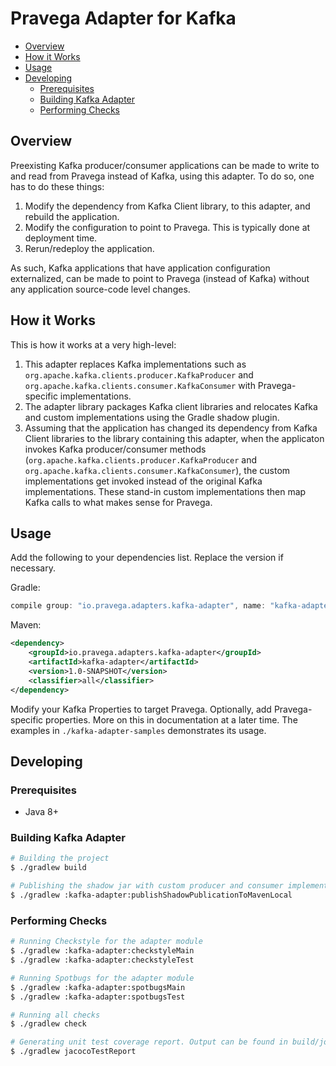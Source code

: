 <!--
Copyright (c) Dell Inc., or its subsidiaries. All Rights Reserved.

Licensed under the Apache License, Version 2.0 (the "License");
you may not use this file except in compliance with the License.
You may obtain a copy of the License at

    http://www.apache.org/licenses/LICENSE-2.0
-->
# Pravega Adapter for Kafka

  * [Overview](#overview)
  * [How it Works](#how-it-works)
  * [Usage](#usage)
  * [Developing](#developing)
    + [Prerequisites](#prerequisites)
    + [Building Kafka Adapter](#building-kafka-adapter)
    + [Performing Checks](#performing-checks)

## Overview

Preexisting Kafka producer/consumer applications can be made to write to and read from Pravega instead of Kafka, using this adapter. To do so, one has to do these things: 

1. Modify the dependency from Kafka Client library, to this adapter, and rebuild the application. 
2. Modify the configuration to point to Pravega. This is typically done at deployment time. 
3. Rerun/redeploy the application. 

As such, Kafka applications that have application configuration externalized, can be made to point to Pravega (instead of Kafka) without any application source-code level changes. 

## How it Works

This is how it works at a very high-level: 

1. This adapter replaces Kafka implementations such as `org.apache.kafka.clients.producer.KafkaProducer` and `org.apache.kafka.clients.consumer.KafkaConsumer` with Pravega-specific implementations. 
2. The adapter library packages Kafka client libraries and relocates Kafka and custom implementations using the Gradle shadow plugin.
3. Assuming that the application has changed its dependency from Kafka Client libraries to the library containing this adapter, when the applicaton invokes Kafka producer/consumer methods (`org.apache.kafka.clients.producer.KafkaProducer` and `org.apache.kafka.clients.consumer.KafkaConsumer`), the custom implementations get invoked instead of the original Kafka implementations. These stand-in custom implementations then map Kafka calls to what makes sense for Pravega. 

## Usage

Add the following to your dependencies list. Replace the version if necessary. 

Gradle: 
```groovy
compile group: "io.pravega.adapters.kafka-adapter", name: "kafka-adapter", version: "1.0-SNAPSHOT", classifier: "all"
```

Maven: 
```xml
<dependency>
    <groupId>io.pravega.adapters.kafka-adapter</groupId>
    <artifactId>kafka-adapter</artifactId>
    <version>1.0-SNAPSHOT</version>
    <classifier>all</classifier>
</dependency>
```

Modify your Kafka Properties to target Pravega. Optionally, add Pravega-specific properties. More on this in documentation at a later time. The examples in `./kafka-adapter-samples` demonstrates its usage. 

## Developing 

### Prerequisites

* Java 8+

### Building Kafka Adapter

```bash
# Building the project
$ ./gradlew build

# Publishing the shadow jar with custom producer and consumer implementations to local maven repo. 
$ ./gradlew :kafka-adapter:publishShadowPublicationToMavenLocal
```

### Performing Checks

```bash
# Running Checkstyle for the adapter module
$ ./gradlew :kafka-adapter:checkstyleMain
$ ./gradlew :kafka-adapter:checkstyleTest

# Running Spotbugs for the adapter module
$ ./gradlew :kafka-adapter:spotbugsMain
$ ./gradlew :kafka-adapter:spotbugsTest

# Running all checks
$ ./gradlew check

# Generating unit test coverage report. Output can be found in build/jococoHtml
$ ./gradlew jacocoTestReport
```
